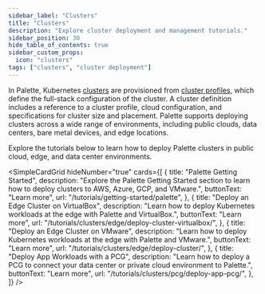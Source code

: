 ```yaml
---
sidebar_label: "Clusters"
title: "Clusters"
description: "Explore cluster deployment and management tutorials."
sidebar_position: 30
hide_table_of_contents: true
sidebar_custom_props:
  icon: "clusters"
tags: ["clusters", "cluster deployment"]
---
```


In Palette, Kubernetes [clusters](../../clusters/clusters.md) are provisioned from
[cluster profiles](../../profiles/profiles.md), which define the full-stack configuration of the cluster. A cluster
definition includes a reference to a cluster profile, cloud configuration, and specifications for cluster size and
placement. Palette supports deploying clusters across a wide range of environments, including public clouds, data
centers, bare metal devices, and edge locations.

Explore the tutorials below to learn how to deploy Palette clusters in public cloud, edge, and data center environments.

<SimpleCardGrid
  hideNumber="true"
  cards={[
    {
      title: "Palette Getting Started",
      description:
        "Explore the Palette Getting Started section to learn how to deploy clusters to AWS, Azure, GCP, and VMware.",
      buttonText: "Learn more",
      url: "/tutorials/getting-started/palette",
    },
    {
      title: "Deploy an Edge Cluster on VirtualBox",
      description: "Learn how to deploy Kubernetes workloads at the edge with Palette and VirtualBox.",
      buttonText: "Learn more",
      url: "/tutorials/clusters/edge/deploy-cluster-virtualbox/",
    },
    {
      title: "Deploy an Edge Cluster on VMware",
      description: "Learn how to deploy Kubernetes workloads at the edge with Palette and VMware.",
      buttonText: "Learn more",
      url: "/tutorials/clusters/edge/deploy-cluster/",
    },
    {
      title: "Deploy App Workloads with a PCG",
      description: "Learn how to deploy a PCG to connect your data center or private cloud environment to Palette.",
      buttonText: "Learn more",
      url: "/tutorials/clusters/pcg/deploy-app-pcg/",
    },
  ]}
/>
